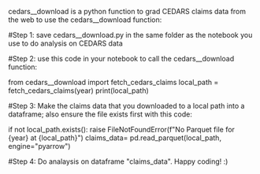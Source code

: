 cedars__download is a python function to grad CEDARS claims data from the web
to use the cedars__download function:

#Step 1: 
save cedars__download.py in the same folder as the notebook you use to do analysis on CEDARS data

#Step 2: 
use this code in your notebook to call the cedars__download function:

from cedars__download import fetch_cedars_claims
local_path = fetch_cedars_claims(year)
print(local_path)

#Step 3:
Make the claims data that you downloaded to a local path into a dataframe; also ensure the file exists first with this code:

if not local_path.exists():
    raise FileNotFoundError(f"No Parquet file for {year} at {local_path}")
claims_data= pd.read_parquet(local_path, engine="pyarrow")

#Step 4: 
Do analaysis on dataframe "claims_data". Happy coding! :)
